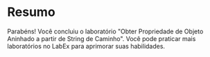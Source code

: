 # Resumo

Parabéns! Você concluiu o laboratório "Obter Propriedade de Objeto Aninhado a partir de String de Caminho". Você pode praticar mais laboratórios no LabEx para aprimorar suas habilidades.
